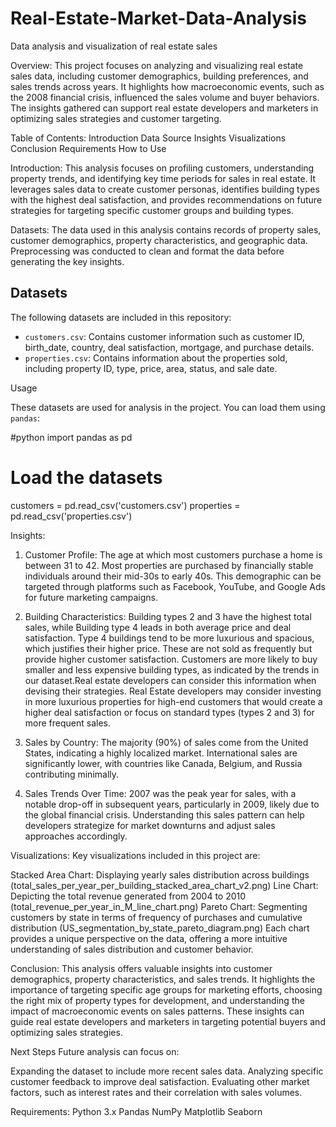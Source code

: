 # Real-Estate-Market-Data-Analysis
Data analysis and visualization of real estate sales

Overview:
This project focuses on analyzing and visualizing real estate sales data, including customer demographics, building preferences, and sales trends across years. It highlights how macroeconomic events, such as the 2008 financial crisis, influenced the sales volume and buyer behaviors. The insights gathered can support real estate developers and marketers in optimizing sales strategies and customer targeting.

Table of Contents:
Introduction
Data Source
Insights
Visualizations
Conclusion
Requirements
How to Use

Introduction:
This analysis focuses on profiling customers, understanding property trends, and identifying key time periods for sales in real estate. It leverages sales data to create customer personas, identifies building types with the highest deal satisfaction, and provides recommendations on future strategies for targeting specific customer groups and building types.

Datasets:
The data used in this analysis contains records of property sales, customer demographics, property characteristics, and geographic data. Preprocessing was conducted to clean and format the data before generating the key insights.

## Datasets

The following datasets are included in this repository:

- `customers.csv`: Contains customer information such as customer ID, birth_date, country, deal satisfaction, mortgage, and purchase details.
- `properties.csv`: Contains information about the properties sold, including property ID, type, price, area, status, and sale date.

Usage

These datasets are used for analysis in the project. You can load them using `pandas`:

#python
import pandas as pd

# Load the datasets
customers = pd.read_csv('customers.csv')
properties = pd.read_csv('properties.csv')

Insights:
1. Customer Profile:
The age at which most customers purchase a home is between 31 to 42.
Most properties are purchased by financially stable individuals around their mid-30s to early 40s.
This demographic can be targeted through platforms such as Facebook, YouTube, and Google Ads for future marketing campaigns.

2. Building Characteristics:
Building types 2 and 3 have the highest total sales, while Building type 4 leads in both average price and deal satisfaction.
Type 4 buildings tend to be more luxurious and spacious, which justifies their higher price. These are not sold as frequently but provide higher customer satisfaction.
Customers are more likely to buy smaller and less expensive building types, as indicated by the trends in our dataset.Real estate developers can consider this information when devising their strategies.
Real Estate developers may consider investing in more luxurious properties for high-end customers that would create a higher deal satisfaction or focus on standard types (types 2 and 3) for more frequent sales.

3. Sales by Country:
The majority (90%) of sales come from the United States, indicating a highly localized market. International sales are significantly lower, with countries like Canada, Belgium, and Russia contributing minimally.

4. Sales Trends Over Time:
2007 was the peak year for sales, with a notable drop-off in subsequent years, particularly in 2009, likely due to the global financial crisis.
Understanding this sales pattern can help developers strategize for market downturns and adjust sales approaches accordingly.

Visualizations:
Key visualizations included in this project are:

Stacked Area Chart: Displaying yearly sales distribution across buildings (total_sales_per_year_per_building_stacked_area_chart_v2.png)
Line Chart: Depicting the total revenue generated from 2004 to 2010 (total_revenue_per_year_in_M_line_chart.png)
Pareto Chart: Segmenting customers by state in terms of frequency of purchases and cumulative distribution (US_segmentation_by_state_pareto_diagram.png)
Each chart provides a unique perspective on the data, offering a more intuitive understanding of sales distribution and customer behavior.

Conclusion:
This analysis offers valuable insights into customer demographics, property characteristics, and sales trends. It highlights the importance of targeting specific age groups for marketing efforts, choosing the right mix of property types for development, and understanding the impact of macroeconomic events on sales patterns. These insights can guide real estate developers and marketers in targeting potential buyers and optimizing sales strategies.

Next Steps
Future analysis can focus on:

Expanding the dataset to include more recent sales data.
Analyzing specific customer feedback to improve deal satisfaction.
Evaluating other market factors, such as interest rates and their correlation with sales volumes.

Requirements:
Python 3.x
Pandas
NumPy
Matplotlib
Seaborn


